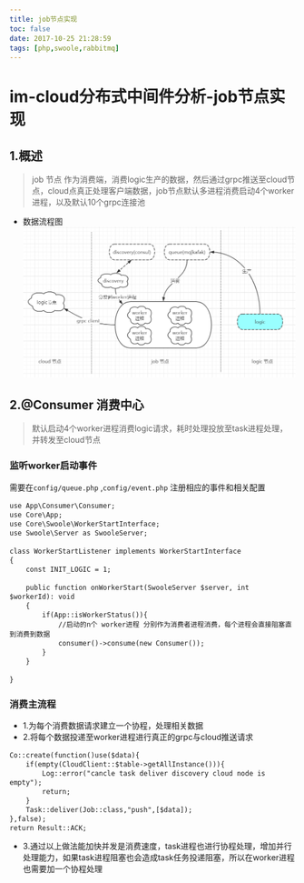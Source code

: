 ```yaml
---
title: job节点实现
toc: false
date: 2017-10-25 21:28:59
tags: [php,swoole,rabbitmq]
---
```


# im-cloud分布式中间件分析-job节点实现

## 1.概述
> job 节点 作为消费端，消费logic生产的数据，然后通过grpc推送至cloud节点，cloud点真正处理客户端数据，job节点默认多进程消费启动4个worker进程，以及默认10个grpc连接池
- 数据流程图
![](/images/im-cloud/im-cloud-job节点.png)


## 2.@Consumer 消费中心
> 默认启动4个worker进程消费logic请求，耗时处理投放至task进程处理，并转发至cloud节点
### 监听worker启动事件
需要在`config/queue.php` ,`config/event.php` 注册相应的事件和相关配置
```
use App\Consumer\Consumer;
use Core\App;
use Core\Swoole\WorkerStartInterface;
use Swoole\Server as SwooleServer;

class WorkerStartListener implements WorkerStartInterface
{
    const INIT_LOGIC = 1;

    public function onWorkerStart(SwooleServer $server, int $workerId): void
    {
        if(App::isWorkerStatus()){
            //启动的n个 worker进程 分别作为消费者进程消费，每个进程会直接阻塞直到消费到数据
            consumer()->consume(new Consumer());
        }
    }

}
```
### 消费主流程
- 1.为每个消费数据请求建立一个协程，处理相关数据
- 2.将每个数据投递至worker进程进行真正的grpc与cloud推送请求
```
Co::create(function()use($data){
    if(empty(CloudClient::$table->getAllInstance())){
        Log::error("cancle task deliver discovery cloud node is empty");
        return;
    }
    Task::deliver(Job::class,"push",[$data]);
},false);
return Result::ACK;
```
- 3.通过以上做法能加快并发是消费速度，task进程也进行协程处理，增加并行处理能力，如果task进程阻塞也会造成task任务投递阻塞，所以在worker进程也需要加一个协程处理
